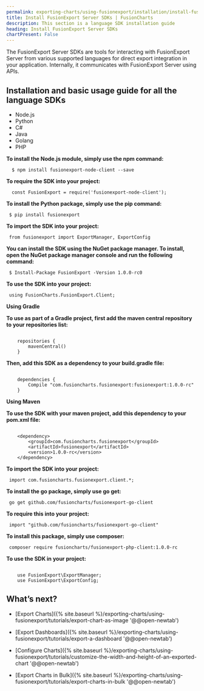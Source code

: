 ```yaml
---
permalink: exporting-charts/using-fusionexport/installation/install-fusionexport-server-sdks.html
title: Install FusionExport Server SDKs | FusionCharts
description: This section is a language SDK installation guide
heading: Install FusionExport Server SDKs
chartPresent: False
---
```


The FusionExport Server SDKs are tools for interacting with FusionExport Server from various supported languages for direct export integration in your application. Internally, it communicates with FusionExport Server using APIs.

## Installation and basic usage guide for all the language SDKs

<div class="code-wrapper">
<ul class="code-tabs extra-tabs">
    <li class="active"><a data-toggle="nodejs">Node.js</a></li>
    <li><a data-toggle="python">Python</a></li>
    <li><a data-toggle="csharp">C#</a></li>
    <li><a data-toggle="java">Java</a></li>
    <li><a data-toggle="golang">Golang</a></li>
    <li><a data-toggle="php">PHP</a></li>
</ul>

<div class="tab-content extra-tabs">
<div class="tab nodejs-tab active">
<strong>To install the Node.js module, simply use the npm command:</strong>
<pre><code class="language-javscript">	$ npm install fusionexport-node-client --save</code></pre>
<strong>To require the SDK into your project:</strong>
<pre><code class="language-javscript">	const FusionExport = require('fusionexport-node-client');</code></pre>
</div>

<div class="tab python-tab">
<strong>To install the Python package, simply use the pip command:</strong>
<pre><code class="language-python">	$ pip install fusionexport</code></pre>
<strong>To import the SDK into your project:</strong>
<pre><code class="language-python">	from fusionexport import ExportManager, ExportConfig</code></pre>
</div>

<div class="tab csharp-tab">
<strong>You can install the SDK using the NuGet package manager. To install, open the NuGet package manager console and run the following command:</strong>
<pre><code class="language-cs">	$ Install-Package FusionExport -Version 1.0.0-rc0</code></pre>
<strong>To use the SDK into your project:</strong>
<pre><code class="language-cs">	using FusionCharts.FusionExport.Client; </code></pre>
</div>

<div class="tab java-tab">
<p><strong>Using Gradle</strong></p>
<strong>To use as part of a Gradle project, first add the maven central repository to your repositories list:</strong>
<pre><code class="language-java">
	repositories {
		mavenCentral()
	}
</code></pre>
<strong>Then, add this SDK as a dependency to your build.gradle file:</strong>
<pre><code class="language-java">
	dependencies {
		Compile "com.fusioncharts.fusionexport:fusionexport:1.0.0-rc"
	}
</code></pre>
<p><strong>Using Maven</strong></p>
<strong>To use the SDK with your maven project, add this dependency to your pom.xml file:</strong>
<pre><code class="language-java">
	&lt;dependency&gt;
		&lt;groupId&gt;com.fusioncharts.fusionexport&lt;/groupId&gt;
		&lt;artifactId&gt;fusionexport&lt;/artifactId&gt;
		&lt;version&gt;1.0.0-rc&lt;/version&gt;
	&lt;/dependency&gt;
</code></pre>
<strong>To import the SDK into your project:</strong>
<pre><code class="language-java"> import com.fusioncharts.fusionexport.client.*; </code></pre> </div>
<div class="tab golang-tab">
<strong>To install the go package, simply use go get:</strong>
<pre><code class="language-go">	go get github.com/fusioncharts/fusionexport-go-client </code></pre>
<strong>To require this into your project:</strong>
<pre><code class="language-go">	import "github.com/fusioncharts/fusionexport-go-client"</code></pre>
</div>

<div class="tab php-tab">
<strong>To install this package, simply use composer:</strong>
<pre><code class="language-php"> composer require fusioncharts/fusionexport-php-client:1.0.0-rc </code></pre>
<strong>To use the SDK in your project:</strong>
<pre><code class="language-php">
	use FusionExport\ExportManager;
	use FusionExport\ExportConfig;
</code></pre>
</div>
</div>
</div>

## What’s next?

* [Export Charts]({% site.baseurl %}/exporting-charts/using-fusionexport/tutorials/export-chart-as-image '@@open-newtab')

* [Export Dashboards]({% site.baseurl %}/exporting-charts/using-fusionexport/tutorials/export-a-dashboard '@@open-newtab')

* [Configure Charts]({% site.baseurl %}/exporting-charts/using-fusionexport/tutorials/customize-the-width-and-height-of-an-exported-chart '@@open-newtab')

* [Export Charts in Bulk]({% site.baseurl %}/exporting-charts/using-fusionexport/tutorials/export-charts-in-bulk '@@open-newtab')